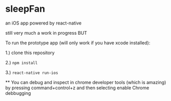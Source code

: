 # sleepFan
an iOS app powered by react-native

still very much a work in progress BUT

To run the prototype app (will only work if you have xcode installed): 

1.) clone this repository

2.) `npm install`

3.) `react-native run-ios`

** You can debug and inspect in chrome developer tools (which is amazing) by pressing command+control+z and then selecting enable Chrome debbugging

